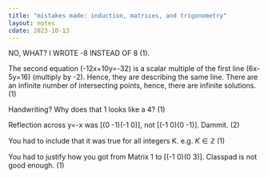 ```yaml
---
title: "mistakes made: induction, matrices, and trigonometry"
layout: notes
cdate: 2023-10-13
---
```


NO, WHAT? I WROTE -8 INSTEAD OF 8 (1).

The second equation (-12x+10y=-32) is a scalar multiple of the first line (6x-5y=16) (multiply by -2). Hence, they are describing the same line. There are an infinite number of intersecting points, hence, there are infinite solutions. (1)

Handwriting? Why does that 1 looks like a 4? (1)

Reflection across y=-x was [(0 -1)(-1 0)], not [(-1 0)(0 -1)]. Dammit. (2)

You had to include that it was true for all integers K. e.g. $K \in\mathbb{Z}$ (1)

You had to justify how you got from Matrix 1 to [(-1 0)(0 3)]. Classpad is not good enough. (1)

